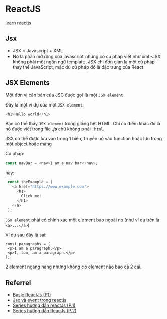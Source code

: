 # ReactJS

learn reactjs

## Jsx

- JSX = Javascript + XML
- Nó là phần mở rộng của javascript nhưng có cú pháp viết như xml
-JSX không phải một ngôn ngữ template, JSX chỉ đơn giản là một cú pháp thay thế JavaScript, mặc dù cú pháp đó là đặc trưng của React

## JSX Elements

Một đơn vị căn bản của JSC được gọi là một `JSX element`

Đây là một ví dụ của một `JSX element`:
```javascript
<h1>Hello world</h1>
```

Bạn có thể thấy `JSX element` trông giống hệt HTML. Chỉ có điểm khác đó là nó được viết trong file ***.js*** chứ không phải `.html`.

JSX có thể được lưu vào trong 1 biến, truyền nó vào function hoặc lưu trong một object hoặc mảng

Cú pháp:
```javascript
const navBar = <nav>I am a nav bar</nav>;
```

hay:

```javascript
 const theExample = (
   <a href="https://www.example.com">
     <h1>
       Click me!
     </h1>
   </a>
 );
 ```
 `JSX element` phải có chính xác một element bao ngoài nó (như ví dụ trên là `<a>...</a>`)
 
 Ví dụ sau đây là sai:
 ```javascript:
 const paragraphs = (
  <p>I am a paragraph.</p> 
  <p>I, too, am a paragraph.</p>
);
```
2 element ngang hàng nhưng không có element nào bao cả 2 cái.

## Referrel
- [Basic ReactJs (P1)](https://viblo.asia/p/basic-reactjs-p1-4dbZNDdq5YM)
- [Jsx và event trong reactjs](https://viblo.asia/p/jsx-va-event-trong-reactjs-WkwGnJmDG75g)
- [Series hướng dẫn reactJs (P.1)](https://huongdanreactjs.wordpress.com/2018/03/18/series-huong-dan-reactjs/)
- [Series hướng dẫn ReacJs (P.2)](https://huongdanreactjs.wordpress.com/2018/03/19/series-huong-dan-reacjs-p-2/)

